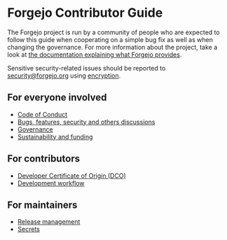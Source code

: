 # Forgejo Contributor Guide

The Forgejo project is run by a community of people who are expected to follow this guide when cooperating on a simple bug fix as well as when changing the governance. For more information about the project, take a look at [the documentation explaining what Forgejo provides](README.md).

Sensitive security-related issues should be reported to [security@forgejo.org](mailto:security@forgejo.org) using [encryption](https://keyoxide.org/security@forgejo.org).

## For everyone involved

- [Code of Conduct](CONTRIBUTING/COC.md)
- [Bugs, features, security and others discussions](CONTRIBUTING/DISCUSSIONS.md)
- [Governance](CONTRIBUTING/GOVERNANCE.md)
- [Sustainability and funding](CONTRIBUTING/SUSTAINABILITY.md)

## For contributors

- [Developer Certificate of Origin (DCO)](CONTRIBUTING/DCO.md)
- [Development workflow](CONTRIBUTING/WORKFLOW.md)

## For maintainers

- [Release management](CONTRIBUTING/RELEASE.md)
- [Secrets](CONTRIBUTING/SECRETS.md)

